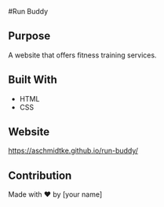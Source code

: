#Run Buddy

## Purpose
A website that offers fitness training services.

## Built With
* HTML
* CSS

## Website
https://aschmidtke.github.io/run-buddy/

## Contribution
Made with ❤️ by [your name]
